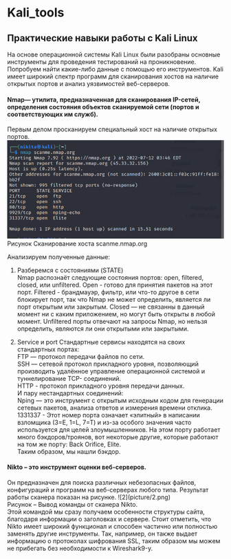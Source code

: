 # Kali_tools

<h2>Практические навыки работы с Kali Linux</h2>
На основе операционной системы Kali Linux были разобраны основные
инструменты для проведения тестирований на проникновение. Попробуем найти
какие-либо данные с помощью его инструментов. Kali имеет широкий спектр
программ для сканирования хостов на наличие открытых портов и анализ
уязвимостей веб-серверов.


<h4> Nmap— утилита, предназначенная для сканирования IP-сетей,
определения состояния объектов сканируемой сети (портов и соответствующих
им служб). </h4>

Первым делом просканируем специальный хост на наличие открытых
портов.
![1](picture/1.png)
<br>
Рисунок Сканирование хоста scanme.nmap.org <br>

Анализируем полученные данные:

1. Разберемся с состояниями (STATE) <br>
   Nmap распознаёт следующие состояния портов: open, filtered, closed,
   или unfiltered. Open - готово для принятия пакетов на этот порт. Filtered -
   брандмауэр, фильтр, или что-то другое в сети блокирует порт, так что Nmap не
   может определить, является ли порт открытым или закрытым. Closed — не
   связанны в данный момент ни с каким приложением, но могут быть открыты в
   любой момент. Unfiltered порты отвечают на запросы Nmap, но нельзя
   определить, являются ли они открытыми или закрытыми.

3. Service и port
   Стандартные сервисы находятся на своих стандартных портах: <br>
   FTP — протокол передачи файлов по сети. <br>
   SSH — сетевой протокол прикладного уровня, позволяющий производить
   удалённое управление операционной системой и туннелирование TCP-
   соединений.<br>
   HTTP - протокол прикладного уровня передачи данных.<br>
   И пару нестандартных соединений:<br>
   Nping — это инструмент с открытым исходным кодом для генерации сетевых
   пакетов, анализа ответов и измерения времени отклика.<br>
   1331337 - Этот номер порта означает «элитный» в написании взломщика (3=E, 1=L,
   7=T) и из-за особого значения часто используется для целей злоумышленников.
   На этом порту работает много бэкдоров/троянов, вот некоторые другие, которые
   работают на том же порту: Back Orifice, Elite.<br>
   Таким образом, мы нашли бэкдор.<br>

<h4>Nikto – это инструмент оценки веб-серверов.</h4>
Он предназначен для поиска различных небезопасных файлов, конфигураций и программ на веб-серверах
любого типа. Результат работы сканера показан на рисунке.
![2](picture/2.png) <br>
Рисунок – Вывод команды от сканера Nikto. <br>
Этой командой мы сразу получаем особенности структуры сайта,
благодаря информации о заголовках и сервере. Стоит отметить, что Nikto имеет
широкий функционал и способен частично или полностью заменять другие
инструменты. Так, например, он также выдает информацию о протоколах
шифрования SSL, таким образом мы можем не прибегать без необходимости к
Wireshark9-у.
